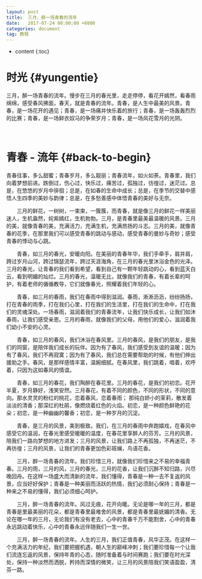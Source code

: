 ```yaml
---
layout: post
title:  三月，醉一场青春的流年
date:   2017-07-24 00:00:00 +0800
categories: document
tag: 教程
---
```


* content
{:toc}


时光			{#yungentie}
====================================

三月，醉一场青春的流年。慢步在三月的春光里，走走停停，看花开嫣然，看春雨绵绵，感受春风拂面，春天，就是青春的流年。青春，是人生中最美的风景。青春，是一场花开的遇见；青春，是一场痛并快乐着的旅行；青春，是一场轰轰烈烈的比赛；青春，是一场鲜衣奴马的争荣岁月；青春，是一场风花雪月的光阴。
 
　　



青春 - 流年			{#back-to-begin}
====================================

青春往事，多么甜蜜；青春岁月，多么靓丽；青春流年，如火如荼。青春里，我们向着梦想前进。跌倒过，伤心过，快乐过，痛苦过，孤独过，彷徨过，迷茫过。总是，在悠悠的岁月中徘徊；总是，在如春的生命中成长；总是，在季节的交替中感悟人生四季的美妙与韵律；总是，在多愁善感中体悟青春的美好与无奈。
 
　　三月的鲜花，一树树，一束束，一簇簇，而青春，就是像三月的鲜花一样美丽迷人，生机盎然，姹紫嫣红，生机勃勃。三月，是青春里最美最温暖的风景。三月的美，就像青春的美，充满活力，充满生机，充满昂扬的斗志。三月的美，就像青春的花季，在那里我们可以感受青春的跳动与感动，感受青春的曼妙与奇妙；感受青春的悸动与心跳。
 
　　青春，如三月的春光，安暖向阳。在美丽的青春年华，我们手牵手，肩并肩，跨过岁月山河，跨过锦瑟流年，跨过天涯海角，在三月的春光里沐浴金色的光泽。三月的春光，让青春的我们看到希望，看到自己有一颗年轻跳动的心，看到蓝天白云，看到明媚的灿烂。三月的春光，温暖无比，就像我们的青春，有着长辈的呵护，有着老师的循循教导，它们就像春光，照耀着我们年轻的心。
 
　　青春，如三月的春雨，我们在春雨中得到滋润。春雨，淅淅沥沥，纷纷扬扬，打在青春的雨季，打在我们心里，打在我们的生活里，打在我们的生命中，打在我们的灵魂深处。一场春雨，滋润着我们的青春流年，让我们快乐成长，让我们如沐春雨，让我们感受亲恩。三月的春雨，就像我们的父母，用他们的爱心，滋润着我们幼小不安的心灵。
 
　　青春，如三月的春风，我们沐浴在春风里。三月的春风，是我们的朋友，是我们的同窗，是陪伴我们成长的玩伴。因为有了春风，我们感受到友谊的温暖；因为有了春风，我们不再寂寞；因为有了春风，我们总在需要帮助的时候，有他们伸出援助之手。春风，是那样感情丰富，温婉细腻。在春风里，我们跳着，唱着，欢呼着，只因为这如春风的情谊。
 
　　青春，如三月的春花，我们陶醉在春花里。三月的春花，是我们的初恋。花开半夏，岁月静好，浅笑安然。三月春花，有着不同的颜色，不同的形状，不同的意向。那水灵灵的粉红的桃花，恋着春风，恋着春雨； 那纯白娇小的茉莉，散发着淡淡的清香；那深红的杜鹃，像燃烧着红色的火焰。初恋，是一种颜色鲜艳的花朵；初恋，是一种幽幽的馨香；初恋，是一种岁月的沉淀。
 
　　青春，是三月的风景，美到极致。我们，在三月的春雨中奔跑嬉戏，在春风中感受它的温润，在春光里感受暖暖的温度，在春花里享醉人的芬芳。三月的风景，陪我们一路向梦想的地方进发；三月的风景，让我们路上不再孤独，不再迷茫，不再彷徨；三月的风景，让我们的青春更加色彩斑斓，鸟语花香。
 
　　三月，醉一场青春的流年。我们珍惜三月，就像我们珍惜来之不易的幸福青春。三月的雨，三月的风，三月的春光，三月的花香，让我们沉醉不知归路，兴尽晚回舟。在这样一场盛大而清新的流年，我们懂得，青春是一种一去不复返的风景，应当好好保护；青春是一种美丽而活跃的热情，我们必须耐心保持；青春是一种来之不易的懂得，我们必须细心呵护。
 
　　三月，醉一场青春的流年。风过无痕，花开向暖。无论是哪一年的三月，都是青春是里最美丽的花朵，都是青春里最难舍的风景，都是青春里最妩媚的清香。无论在哪一年的三月，无论我们有没有老去，心中的青春千万不能割舍，心中的青春永远跳动着快乐，心中的青春永远伴随我们一生一世。
 
　　三月，醉一场青春的流年。人生的三月，我们正值青春，风华正茂。在这样一个充满活力的年纪，我们要把握机遇，朝人生的巅峰冲刺；我们要珍惜每一个让我们流连忘返的风景，保持年青的心态，随时准备着与时间赛跑；我们要在时光深处，保持一种淡然而洒脱，矜持而深情的微笑，让三月的风景陪我们笑语盈盈，清芬一路。